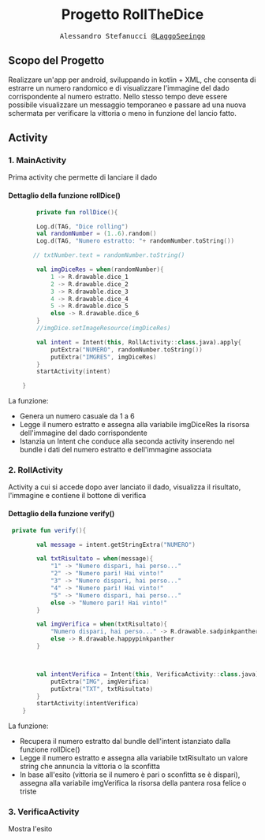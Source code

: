 <h1 align="center">Progetto RollTheDice</h1>

<p align="center" style="font-family: monospace">Alessandro Stefanucci <a href="https://github.com/LaggoSeeingo">@LaggoSeeingo</a></p>

## Scopo del Progetto
Realizzare un'app per android, sviluppando in kotlin + XML, che consenta di estrarre un numero randomico e di visualizzare l'immagine del dado corrispondente al numero estratto.
Nello stesso tempo deve essere possibile visualizzare un messaggio temporaneo e passare ad una nuova schermata per verificare la vittoria o meno in funzione del lancio fatto.


## Activity

### 1. MainActivity
Prima activity che permette di lanciare il dado

#### Dettaglio della funzione rollDice()
```kotlin
        private fun rollDice(){

        Log.d(TAG, "Dice rolling")
        val randomNumber = (1..6).random()
        Log.d(TAG, "Numero estratto: "+ randomNumber.toString())

       // txtNumber.text = randomNumber.toString()

        val imgDiceRes = when(randomNumber){
            1 -> R.drawable.dice_1
            2 -> R.drawable.dice_2
            3 -> R.drawable.dice_3
            4 -> R.drawable.dice_4
            5 -> R.drawable.dice_5
            else -> R.drawable.dice_6
        }
        //imgDice.setImageResource(imgDiceRes)

        val intent = Intent(this, RollActivity::class.java).apply{
            putExtra("NUMERO", randomNumber.toString())
            putExtra("IMGRES", imgDiceRes)
        }
        startActivity(intent)

    }
```
La funzione:
- Genera un numero casuale da 1 a 6
- Legge il numero estratto e assegna alla variabile imgDiceRes la risorsa dell'immagine del dado corrispondente
- Istanzia un Intent che conduce alla seconda activity inserendo nel bundle i dati del numero estratto e dell'immagine associata



### 2. RollActivity
Activity a cui si accede dopo aver lanciato il dado, visualizza il risultato, l'immagine e contiene il bottone di verifica

#### Dettaglio della funzione verify()
```kotlin
 private fun verify(){

        val message = intent.getStringExtra("NUMERO")

        val txtRisultato = when(message){
            "1" -> "Numero dispari, hai perso..."
            "2" -> "Numero pari! Hai vinto!"
            "3" -> "Numero dispari, hai perso..."
            "4" -> "Numero pari! Hai vinto!"
            "5" -> "Numero dispari, hai perso..."
            else -> "Numero pari! Hai vinto!"
        }

        val imgVerifica = when(txtRisultato){
            "Numero dispari, hai perso..." -> R.drawable.sadpinkpanther
            else -> R.drawable.happypinkpanther
        }



        val intentVerifica = Intent(this, VerificaActivity::class.java).apply{
            putExtra("IMG", imgVerifica)
            putExtra("TXT", txtRisultato)
        }
        startActivity(intentVerifica)
    }
```
La funzione:
- Recupera il numero estratto dal bundle dell'intent istanziato dalla funzione rollDice()
- Legge il numero estratto e assegna alla variabile txtRisultato un valore string che annuncia la vittoria o la sconfitta
- In base all'esito (vittoria se il numero è pari o sconfitta se è dispari), assegna alla variabile imgVerifica la risorsa della pantera rosa felice o triste

### 3. VerificaActivity
Mostra l'esito



